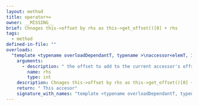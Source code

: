 ```yaml
---
layout: method
title: operator+=
owner: __MISSING__
brief: Chnages this->offset by rhs as this->get_offset()[0] + rhs
tags:
  - method
defined-in-file: ""
overloads:
  "template <typename overloadDependantT, typename >\naccessor<elemT, 1, kMode, kTarget, access::placeholder::true_t> & operator+=(int)":
    arguments:
      - description: " the offset to add to the current accessor's offset"
        name: rhs
        type: int
    description: Chnages this->offset by rhs as this->get_offset()[0] + rhs
    return: " This accesor"
    signature_with_names: "template <typename overloadDependantT, typename >\naccessor<elemT, 1, kMode, kTarget, access::placeholder::true_t> & operator+=(int rhs)"
---
```


